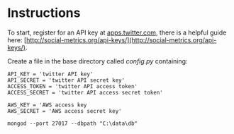 # Instructions

To start, register for an API key at [apps.twitter.com](apps.twitter.com), there is a helpful guide here: [http://social-metrics.org/api-keys/](http://social-metrics.org/api-keys/).

Create a file in the base directory called _config.py_ containing:
```
API_KEY = 'twitter API key'
API_SECRET = 'twitter API secret key'
ACCESS_TOKEN = 'twitter API access token'
ACCESS_SECRET = 'twitter API access secret token'

AWS_KEY = 'AWS access key
AWS_SECRET = 'AWS access secret key'
```


```
mongod --port 27017 --dbpath "C:\data\db"
```
